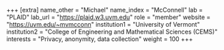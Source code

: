+++
[extra]
name_other = "Michael"
name_index = "McConnell"
lab = "PLAID"
lab_url = "https://plaid.w3.uvm.edu"
role = "member"
website = "https://uvm.edu/~mvmcconn"
institution1 = "University of Vermont"
institution2 = "College of Engineering and Mathematical Sciences (CEMS)"
interests = "Privacy, anonymity, data collection"
weight = 100
+++